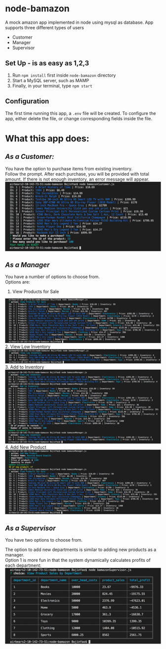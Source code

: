 # **node-bamazon**
A mock amazon app implemented in node using mysql as database. App supports three different types of users

* Customer
* Manager
* Supervisor

## Set Up - is as easy as 1,2,3
1. Run `npm install` first inside `node-bamazon` directory
2. Start a MySQL server, such as MAMP
3. Finally, in your terminal, type `npm start`

## Configuration
The first time running this app, a `.env` file will be created. To configure the app, either delete the file, or change corresponding fields inside the file. 

# What this app does:

## *As a Customer:*

You have the option to purchase items from existing inventory. 
<br/> 
Follow the prompt. After each purchase, you will be provided with total amount. If there is not enough inventory, an error message will appear.
<br/>
<img src='./images/customer.png'>

## *As a Manager*

You have a number of options to choose from.
<br/>
Options are:
1. View Products for Sale
<img src='./images/manager_view_products.png'>
2. View Low Inventory
<img src='./images/manager_view_low_inventory.png'>
3. Add to Inventory
<img src='./images/manager_add_to_inventory.png'>
4. Add New Product
<img src='./images/manager_add_new_product.png'>

## *As a Supervisor*

You have two options to choose from.
<br/>

The option to add new departments is similar to adding new products as a manager.
<br/>
Option 1 is more fun in that the system dynamically calculates profits of each department:
<img src='./images/supervisor.png'>
